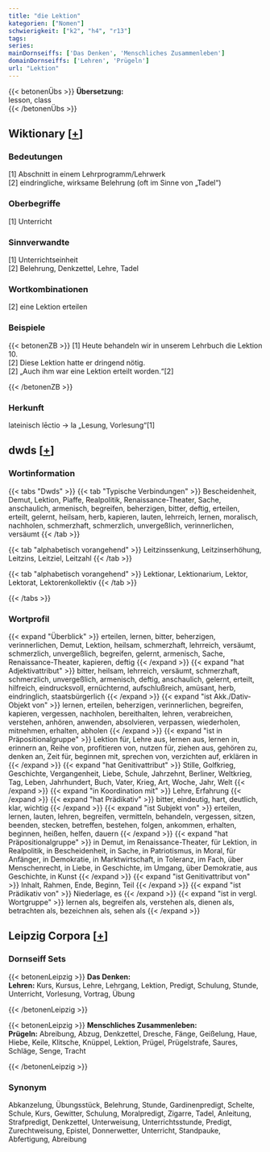 ```yaml
---
title: "die Lektion"
kategorien: ["Nomen"]
schwierigkeit: ["k2", "h4", "r13"]
tags:
series:
mainDornseiffs: ['Das Denken', 'Menschliches Zusammenleben']
domainDornseiffs: ['Lehren', 'Prügeln']
url: "Lektion"
---
```


{{< betonenÜbs >}}
**Übersetzung:**  
lesson, class  
{{< /betonenÜbs >}}

## Wiktionary [[+](https://de.wiktionary.org/wiki/Lektion)]

### Bedeutungen
[1] Abschnitt in einem Lehrprogramm/Lehrwerk  
[2] eindringliche, wirksame Belehrung (oft im Sinne von „Tadel“)  

### Oberbegriffe
[1] Unterricht  

### Sinnverwandte
[1] Unterrichtseinheit  
[2] Belehrung, Denkzettel, Lehre, Tadel  

### Wortkombinationen
[2] eine Lektion erteilen  

### Beispiele
{{< betonenZB >}}
[1] Heute behandeln wir in unserem Lehrbuch die Lektion 10.  
[2] Diese Lektion hatte er dringend nötig.  
[2] „Auch ihm war eine Lektion erteilt worden.“[2]  

{{< /betonenZB >}}
### Herkunft
lateinisch lēctio → la „Lesung, Vorlesung“[1]  



## dwds [[+](https://www.dwds.de/wb/Lektion)]

### Wortinformation
{{< tabs "Dwds" >}}
{{< tab "Typische Verbindungen" >}}
Bescheidenheit, Demut, Lektion, Piaffe, Realpolitik, Renaissance-Theater, Sache, anschaulich, armenisch, begreifen, beherzigen, bitter, deftig, erteilen, erteilt, gelernt, heilsam, herb, kapieren, lauten, lehrreich, lernen, moralisch, nachholen, schmerzhaft, schmerzlich, unvergeßlich, verinnerlichen, versäumt
{{< /tab >}}

{{< tab "alphabetisch vorangehend" >}}
Leitzinssenkung, Leitzinserhöhung, Leitzins, Leitziel, Leitzahl
{{< /tab >}}

{{< tab "alphabetisch vorangehend" >}}
Lektionar, Lektionarium, Lektor, Lektorat, Lektorenkollektiv
{{< /tab >}}

{{< /tabs >}}

### Wortprofil
{{< expand "Überblick" >}} erteilen, lernen, bitter, beherzigen, verinnerlichen, Demut, Lektion, heilsam, schmerzhaft, lehrreich, versäumt, schmerzlich, unvergeßlich, begreifen, gelernt, armenisch, Sache, Renaissance-Theater, kapieren, deftig {{< /expand >}}
{{< expand "hat Adjektivattribut" >}} bitter, heilsam, lehrreich, versäumt, schmerzhaft, schmerzlich, unvergeßlich, armenisch, deftig, anschaulich, gelernt, erteilt, hilfreich, eindrucksvoll, ernüchternd, aufschlußreich, amüsant, herb, eindringlich, staatsbürgerlich {{< /expand >}}
{{< expand "ist Akk./Dativ-Objekt von" >}} lernen, erteilen, beherzigen, verinnerlichen, begreifen, kapieren, vergessen, nachholen, bereithalten, lehren, verabreichen, verstehen, anhören, anwenden, absolvieren, verpassen, wiederholen, mitnehmen, erhalten, abholen {{< /expand >}}
{{< expand "ist in Präpositionalgruppe" >}} Lektion für, Lehre aus, lernen aus, lernen in, erinnern an, Reihe von, profitieren von, nutzen für, ziehen aus, gehören zu, denken an, Zeit für, beginnen mit, sprechen von, verzichten auf, erklären in {{< /expand >}}
{{< expand "hat Genitivattribut" >}} Stille, Golfkrieg, Geschichte, Vergangenheit, Liebe, Schule, Jahrzehnt, Berliner, Weltkrieg, Tag, Leben, Jahrhundert, Buch, Vater, Krieg, Art, Woche, Jahr, Welt {{< /expand >}}
{{< expand "in Koordination mit" >}} Lehre, Erfahrung {{< /expand >}}
{{< expand "hat Prädikativ" >}} bitter, eindeutig, hart, deutlich, klar, wichtig {{< /expand >}}
{{< expand "ist Subjekt von" >}} erteilen, lernen, lauten, lehren, begreifen, vermitteln, behandeln, vergessen, sitzen, beenden, stecken, betreffen, bestehen, folgen, ankommen, erhalten, beginnen, heißen, helfen, dauern {{< /expand >}}
{{< expand "hat Präpositionalgruppe" >}} in Demut, im Renaissance-Theater, für Lektion, in Realpolitik, in Bescheidenheit, in Sache, in Patriotismus, in Moral, für Anfänger, in Demokratie, in Marktwirtschaft, in Toleranz, im Fach, über Menschenrecht, in Liebe, in Geschichte, im Umgang, über Demokratie, aus Geschichte, in Kunst {{< /expand >}}
{{< expand "ist Genitivattribut von" >}} Inhalt, Rahmen, Ende, Beginn, Teil {{< /expand >}}
{{< expand "ist Prädikativ von" >}} Niederlage, es {{< /expand >}}
{{< expand "ist in vergl. Wortgruppe" >}} lernen als, begreifen als, verstehen als, dienen als, betrachten als, bezeichnen als, sehen als {{< /expand >}}

## Leipzig Corpora [[+](https://corpora.uni-leipzig.de/en/res?word=Lektion&corpusId=deu_newscrawl-public_2018)]

### Dornseiff Sets
{{< betonenLeipzig >}}
**Das Denken:**  
**Lehren:** Kurs, Kursus, Lehre, Lehrgang, Lektion, Predigt, Schulung, Stunde, Unterricht, Vorlesung, Vortrag, Übung  

{{< /betonenLeipzig >}}


{{< betonenLeipzig >}}
**Menschliches Zusammenleben:**  
**Prügeln:** Abreibung, Abzug, Denkzettel, Dresche, Fänge, Geißelung, Haue, Hiebe, Keile, Klitsche, Knüppel, Lektion, Prügel, Prügelstrafe, Saures, Schläge, Senge, Tracht  

{{< /betonenLeipzig >}}

### Synonym
Abkanzelung, Übungsstück, Belehrung, Stunde, Gardinenpredigt, Schelte, Schule, Kurs, Gewitter, Schulung, Moralpredigt, Zigarre, Tadel, Anleitung, Strafpredigt, Denkzettel, Unterweisung, Unterrichtsstunde, Predigt, Zurechtweisung, Epistel, Donnerwetter, Unterricht, Standpauke, Abfertigung, Abreibung

